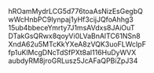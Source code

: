 hROamMydrLCG5d776toaAsNizEsGegbQ
wWcHnbPC9lynpaj1yHf3cijJQfoAhhg3
15ub4bbeceYmrty7J1msAVdxs8JAiOuT
DTakGsQRwx8qoyVi0LVaBnAlTC61NSn8
XndA62u5MTcKkYXeA8zVQK3uoFLWcIpF
fp1uKlMcgDNcTdSfPXt8al116HuDyWVX
aubdyRM8jroGRLusz5JcAFaQPBiZpJ34
